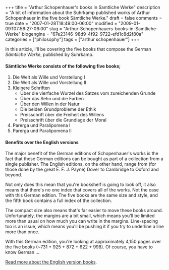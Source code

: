 +++
title = "Arthur Schopenhauer's books in Samtliche Werke"
description = "A bit of information about the Suhrkamp published works of Arthur Schopenhauer in the five book S&auml;mtliche Werke."
draft = false
comments = true
date = "2007-01-28T18:49:00-06:00"
modified = "2009-01-09T07:56:27-06:00"
slug = "Arthur-Schopenhauers-books-in-Samtliche-Werke"
blogengine = "67e23146-98d9-4f92-9722-efd1c8d2f80a"
categories = ["philosophy"]
tags = ["arthur schopenhauer"]
+++

<p>
In this article, I&#39;ll be covering the five books that compose the German <span><cite>S&auml;mtliche Werke</cite></span>, published by Suhrkamp. 
</p>
<!--more--><!--adsense-->
<h4><span>S&auml;mtliche Werke</span> consists of the following five books;</h4>
<ol>
	<li><span>Die Welt als Wille und Vorstellung I</span></li>
	<li><span>Die Welt als Wille und Vorstellung II</span></li>
	<li><span>Kleinere Schriften</span> 
	<ul>
		<li><span>&Uuml;ber die vierfache Wurzel des Satzes vom zureichenden Grunde</span></li>
		<li><span>&Uuml;ber das Sehn und die Farben</span></li>
		<li><span>&Uuml;ber den Willen in der Natur</span></li>
		<li><span>Die beiden Grundprobleme der Ethik</span></li>
		<li><span>Preisschrift &uuml;ber die Freiheit des Willens</span></li>
		<li><span>Preisschrift &uuml;ber die Grundlage der Moral</span></li>
	</ul>
	</li>
	<li><span>Parerga und Paralipomena I</span></li>
	<li><span>Parerga und Paralipomena II</span></li>
</ol>
<h4>Benefits over the English versions</h4>
<p>
The major benefit of the German editions of Schopenhauer&#39;s works is the fact that these German editions can be bought as part of a collection from a single publisher. The English editions, on the other hand, range from (for those done by the great E. F. J. Payne) Dover to Cambridge to Oxford and beyond. 
</p>
<p>
Not only does this mean that you&#39;re bookshelf is going to look off, it also means that there&#39;s no one index that covers all of the works. Not the case with this German edition. The five books are the same size and style, and the fifth book contains a full index of the collection. 
</p>
<p>
The compact size also means that&#39;s far easier to move these books around. Unfortunately, the margins are a bit small, which means you&#39;ll be limited more than usual on how much you can write in the margins. Line-spacing too is an issue, which means you&#39;ll be pushing it if you try to underline a line more than once. 
</p>
<p>
With this German edition, you&#39;re looking at approximately 4,150 pages over the five books (~731 + 925 + 872 + 622 + 998). Of course, you have to know German ... 
</p>
<p>
<a href="/words/post/English-language-books-by-or-on-Arthur-Schopenhauer.aspx">Read more about the English version books</a>. 
</p>

